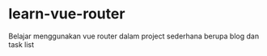 # learn-vue-router
Belajar menggunakan vue router dalam project sederhana berupa blog dan task list
